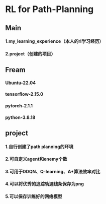 # RL for Path-Planning

## Main
#### 1.my_learning_experience（本人的rl学习经历）
#### 2.project（创建的项目）

## Fream
#### Ubuntu-22.04
#### tensorflow-2.15.0
#### pytorch-2.1.1
#### python-3.8.18

## project
#### 1.自行创建了path planning的环境
#### 2.可自定义agent和enemy个数
#### 3.可用于DDQN、Q-learning、A*算法效率对比
#### 4.可以将优秀的追踪轨迹线条保存为png
#### 5.可以保存训练好的网络模型



